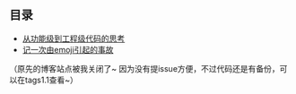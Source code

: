 目录
-----
- [从功能级到工程级代码的思考](https://github.com/ZyJoey/blog/issues/3)
- [记一次由emoji引起的事故](https://github.com/ZyJoey/blog/issues/2)


（原先的博客站点被我关闭了~ 因为没有提issue方便，不过代码还是有备份，可以在tags1.1查看~）


